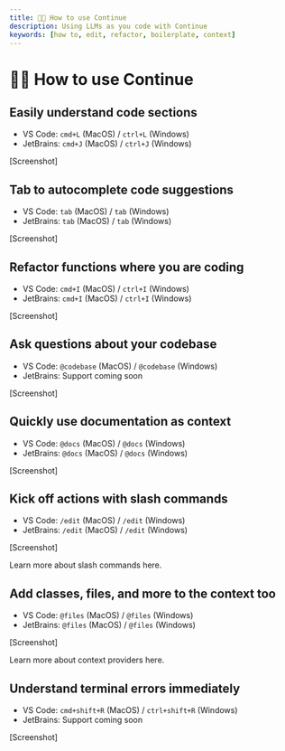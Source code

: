 ```yaml
---
title: 🧑‍🎓 How to use Continue
description: Using LLMs as you code with Continue
keywords: [how to, edit, refactor, boilerplate, context]
---
```


# 🧑‍🎓 How to use Continue

## Easily understand code sections

- VS Code: `cmd+L` (MacOS) / `ctrl+L` (Windows)
- JetBrains: `cmd+J` (MacOS) / `ctrl+J` (Windows)

[Screenshot]

## Tab to autocomplete code suggestions

- VS Code: `tab` (MacOS) / `tab` (Windows)
- JetBrains: `tab` (MacOS) / `tab` (Windows)

[Screenshot]

## Refactor functions where you are coding

- VS Code: `cmd+I` (MacOS) / `ctrl+I` (Windows)
- JetBrains: `cmd+I` (MacOS) / `ctrl+I` (Windows)

[Screenshot]

## Ask questions about your codebase

- VS Code: `@codebase` (MacOS) / `@codebase` (Windows)
- JetBrains: Support coming soon

[Screenshot]

## Quickly use documentation as context

- VS Code: `@docs` (MacOS) / `@docs` (Windows)
- JetBrains: `@docs` (MacOS) / `@docs` (Windows)

[Screenshot]

## Kick off actions with slash commands

- VS Code: `/edit` (MacOS) / `/edit` (Windows)
- JetBrains: `/edit` (MacOS) / `/edit` (Windows)

[Screenshot]

Learn more about slash commands here.

## Add classes, files, and more to the context too

- VS Code: `@files` (MacOS) / `@files` (Windows)
- JetBrains: `@files` (MacOS) / `@files` (Windows)

[Screenshot]

Learn more about context providers here.

## Understand terminal errors immediately

- VS Code: `cmd+shift+R` (MacOS) / `ctrl+shift+R` (Windows)
- JetBrains: Support coming soon

[Screenshot]